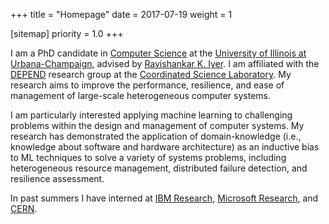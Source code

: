 +++
title = "Homepage"
date = 2017-07-19
weight = 1

[sitemap]
  priority = 1.0
+++

I am a PhD candidate in [Computer Science][cs@uiuc] at the [University of Illinois at
Urbana-Champaign][uiuc], advised by [Ravishankar K. Iyer][rkiyer]. I am affiliated with the
[DEPEND][] research group at the [Coordinated Science Laboratory][csl]. My research aims to improve
the performance, resilience, and ease of management of large-scale heterogeneous computer systems.

I am particularly interested applying machine learning to challenging problems within the design and
management of computer systems. My research has demonstrated the application of domain-knowledge
(i.e., knowledge about software and hardware architecture) as an inductive bias to ML techniques to
solve a variety of systems problems, including heterogeneous resource management, distributed
failure detection, and resilience assessment.

In past summers I have interned at [IBM Research][ibm], [Microsoft Research][msr], and [CERN][].


[uiuc]: https://illinois.edu
[cs@uiuc]: https://cs.illinois.edu
[rkiyer]: https://ece.illinois.edu/about/directory/faculty/rkiyer
[depend]: http://publish.illinois.edu/csldepend/
[csl]: http://csl.illinois.edu/
[cern]: https://cern.ch
[msr]: http://research.microsoft.com
[ibm]: http://ibm.com

